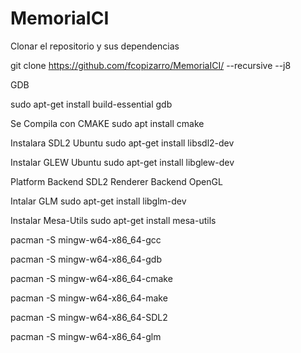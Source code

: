 # MemoriaICI

Clonar el repositorio y sus dependencias

git clone https://github.com/fcopizarro/MemoriaICI/ --recursive --j8

GDB

sudo apt-get install build-essential gdb

Se Compila con CMAKE
sudo apt install cmake

Instalara SDL2 Ubuntu
sudo apt-get install libsdl2-dev

Instalar GLEW Ubuntu
sudo apt-get install libglew-dev

Platform Backend SDL2
Renderer Backend OpenGL

Intalar GLM
sudo apt-get install libglm-dev

Instalar Mesa-Utils
sudo apt-get install mesa-utils

pacman -S mingw-w64-x86_64-gcc

pacman -S mingw-w64-x86_64-gdb

pacman -S mingw-w64-x86_64-cmake

pacman -S mingw-w64-x86_64-make

pacman -S mingw-w64-x86_64-SDL2

pacman -S mingw-w64-x86_64-glm



